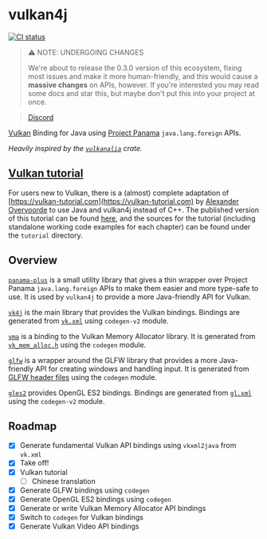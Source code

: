 # vulkan4j

[![CI status](https://github.com/chuigda/vulkan4j/actions/workflows/ci.yml/badge.svg?branch=master)](https://github.com/chuigda/vulkan4j/actions/workflows/ci.yml)

> ⚠️ NOTE: UNDERGOING CHANGES
> 
> We're about to release the 0.3.0 version of this ecosystem, fixing most issues and make it more human-friendly, and this would cause a **massive changes** on APIs, however. If you're interested you may read some docs and star this, but maybe don't put this into your project at once.

> [Discord](https://discord.gg/UsmRvrt4gg)

[Vulkan](https://www.vulkan.org/) Binding for Java using [Project Panama](https://openjdk.org/projects/panama/) `java.lang.foreign` APIs.

*Heavily inspired by the [`vulkanalia`](https://github.com/KyleMayes/vulkanalia) crate.*

## [Vulkan tutorial](https://vulkan4j.7dg.tech/tutorial/en/)
For users new to Vulkan, there is a (almost) complete adaptation of [https://vulkan-tutorial.com](https://vulkan-tutorial.com) by [Alexander Overvoorde](https://github.com/Overv) to use Java and vulkan4j instead of C++. The published version of this tutorial can be found [here](https://vulkan4j.7dg.tech/tutorial/en/), and the sources for the tutorial (including standalone working code examples for each chapter) can be found under the `tutorial` directory.

## Overview
[`panama-plus`](https://github.com/chuigda/vulkan4j/tree/master/ffm-plus) is a small utility library that gives a thin wrapper over Project Panama `java.lang.foreign` APIs to make them easier and more type-safe to use. It is used by `vulkan4j` to provide a more Java-friendly API for Vulkan.

[`vk4j`](https://github.com/chuigda/vulkan4j/tree/master/vulkan) is the main library that provides the Vulkan bindings. Bindings are generated from [`vk.xml`](https://github.com/KhronosGroup/Vulkan-Docs/blob/main/xml/vk.xml) using `codegen-v2` module.

[`vma`](https://github.com/chuigda/vulkan4j/tree/master/vma) is a binding to the Vulkan Memory Allocator library. It is generated from [`vk_mem_alloc.h`](https://github.com/GPUOpen-LibrariesAndSDKs/VulkanMemoryAllocator/blob/master/include/vk_mem_alloc.h) using the `codegen` module.

[`glfw`](https://github.com/chuigda/vulkan4j/tree/master/glfw) is a wrapper around the GLFW library that provides a more Java-friendly API for creating windows and handling input. It is generated from [GLFW header files](https://github.com/glfw/glfw/tree/master/include/GLFW) using the `codegen` module.

[`gles2`](https://github.com/chuigda/vulkan4j/tree/master/gles2) provides OpenGL ES2 bindings. Bindings are generated from [`gl.xml`](https://github.com/KhronosGroup/OpenGL-Registry/blob/main/xml/gl.xml) using the `codegen-v2` module. 

## Roadmap
- [x] Generate fundamental Vulkan API bindings using `vkxml2java` from `vk.xml`
- [x] Take off!
- [x] Vulkan tutorial
  - [ ] Chinese translation
- [x] Generate GLFW bindings using `codegen`
- [x] Generate OpenGL ES2 bindings using `codegen`
- [x] Generate or write Vulkan Memory Allocator API bindings
- [x] Switch to `codegen` for Vulkan bindings
- [x] Generate Vulkan Video API bindings
